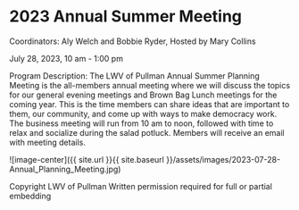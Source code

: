 # 2023 Annual Summer Meeting

Coordinators: Aly Welch and Bobbie Ryder, Hosted by Mary Collins

July 28, 2023, 10 am - 1:00 pm

Program Description: The LWV of Pullman Annual Summer Planning Meeting is the all-members annual meeting where we will discuss the topics for our general evening meetings and Brown Bag Lunch meetings for the coming year. This is the time members can share ideas that are important to them, our community, and come up with ways to make democracy work. The business meeting will run from 10 am to noon, followed with time to relax and socialize during the salad potluck. Members will receive an email with meeting details.

![image-center]({{ site.url }}{{ site.baseurl }}/assets/images/2023-07-28-Annual_Planning_Meeting.jpg)

Copyright LWV of Pullman
Written permission required for full or partial embedding

<!---change the title to whatever you want the post to be titled
change the ID out to the end of the youtube link https://youtu.be/r61ARK4Qv9c -->
